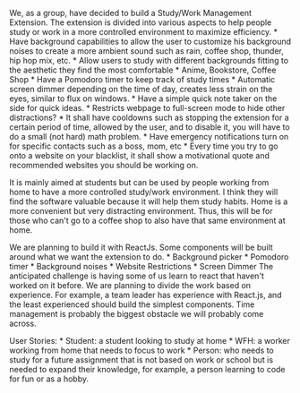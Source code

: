 We, as a group, have decided to build a Study/Work Management Extension.
The extension is divided into various aspects to help people study or
work in a more controlled environment to maximize efficiency. \* Have
background capabilities to allow the user to customize his background
noises to create a more ambient sound such as rain, coffee shop,
thunder, hip hop mix, etc. \* Allow users to study with different
backgrounds fitting to the aesthetic they find the most comfortable \*
Anime, Bookstore, Coffee Shop \* Have a Pomodoro timer to keep track of
study times \* Automatic screen dimmer depending on the time of day,
creates less strain on the eyes, similar to flux on windows. \* Have a
simple quick note taker on the side for quick ideas. \* Restricts
webpage to full-screen mode to hide other distractions? \* It shall have
cooldowns such as stopping the extension for a certain period of time,
allowed by the user, and to disable it, you will have to do a small (not
hard) math problem. \* Have emergency notifications turn on for specific
contacts such as a boss, mom, etc \* Every time you try to go onto a
website on your blacklist, it shall show a motivational quote and
recommended websites you should be working on.

It is mainly aimed at students but can be used by people working from
home to have a more controlled study/work environment. I think they will
find the software valuable because it will help them study habits. Home
is a more convenient but very distracting environment. Thus, this will
be for those who can't go to a coffee shop to also have that same
environment at home.

We are planning to build it with ReactJs. Some components will be built
around what we want the extension to do. \* Background picker \*
Pomodoro timer \* Background noises \* Website Restrictions \* Screen
Dimmer The anticipated challenge is having some of us learn to react
that haven't worked on it before. We are planning to divide the work
based on experience. For example, a team leader has experience with
React.js, and the least experienced should build the simplest
components. Time management is probably the biggest obstacle we will
probably come across.

User Stories: \* Student: a student looking to study at home \* WFH: a
worker working from home that needs to focus to work \* Person: who
needs to study for a future assignment that is not based on work or
school but is needed to expand their knowledge, for example, a person
learning to code for fun or as a hobby.
